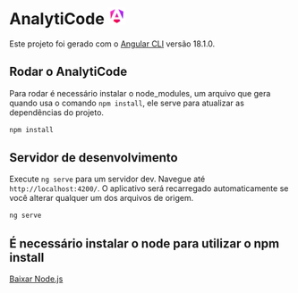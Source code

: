 # AnalytiCode <img src="/src/assets/images/angular.png" alt="Angular CLI" width="30" height="30">

Este projeto foi gerado com o [Angular CLI](https://github.com/angular/angular-cli) versão 18.1.0.

## Rodar o AnalytiCode

Para rodar é necessário instalar o node_modules, um arquivo que gera quando usa o comando `npm install`, ele serve para atualizar as dependências do projeto.

``` bash
npm install
```

## Servidor de desenvolvimento

Execute `ng serve` para um servidor dev. Navegue até `http://localhost:4200/`. O aplicativo será recarregado automaticamente se você alterar qualquer um dos arquivos de origem.

``` bash
ng serve
```

## É necessário instalar o node para utilizar o npm install

[Baixar Node.js](https://www.nodejs.tech/pt-br/download)
